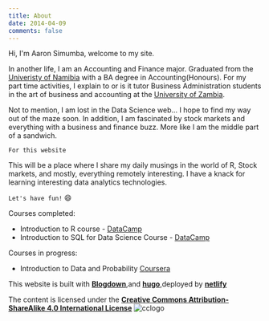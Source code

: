 ```yaml
---
title: About
date: 2014-04-09
comments: false
---
```

Hi, I'm Aaron Simumba, welcome to my site.


In another life, I am an Accounting and Finance major. Graduated from the [Univeristy of Namibia](http://unam.edu.na/) with a BA degree in Accounting(Honours). For my part time activities, I explain to or is it tutor Business Administration students in the art of business and accounting at the [University of Zambia](https://www.unza.zm/).

Not to mention, I am lost in the Data Science web... I hope to find my way out of the maze soon. In addition, I am fascinated by stock markets and everything with a business and finance buzz. More like I am the middle part of a sandwich.

`For this website`

This will be a place where I share my daily musings in the world of R, Stock markets, and mostly, everything remotely interesting. I have a knack for learning interesting data analytics technologies.

`Let's have fun!` :smile:



Courses completed:
- Introduction to R course - [DataCamp](https://www.datacamp.com/statement-of-accomplishment/course/284ca241bbb76f34add2d7c8a7ad4d4a8167d7f2)
- Introduction to SQL for Data Science Course - [DataCamp](https://www.datacamp.com/statement-of-accomplishment/course/9c58b5ae8c2e5918dbee19f70e9bf797686b9ddd)

Courses in progress:
- Introduction to Data and Probability [Coursera](https://www.coursera.org/learn/probability-intro?authMode=login)



This website is built with [**Blogdown**](https://github.com/rstudio/blogdown),and [**hugo**](https://gohugo.io/),deployed by [**netlify**](https://www.netlify.com/)

The content is licensed under the [**Creative Commons Attribution-ShareAlike 4.0 International License**](https://creativecommons.org/licenses/by-sa/4.0/)
![cclogo](https://user-images.githubusercontent.com/24398851/31635963-64f882f8-b2d1-11e7-9b98-3fbe3e08af96.png)





